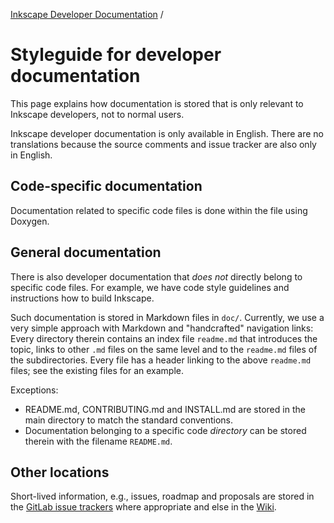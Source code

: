 [Inkscape Developer Documentation](readme.md) /

# Styleguide for developer documentation

This page explains how documentation is stored that is only relevant to Inkscape developers, not to normal users.

Inkscape developer documentation is only available in English. There are no translations because the source comments and issue tracker are also only in English.

## Code-specific documentation

Documentation related to specific code files is done within the file using Doxygen.

## General documentation

There is also developer documentation that *does not* directly belong to specific code files. For example, we have code style guidelines and instructions how to build Inkscape.

Such documentation is stored in Markdown files in `doc/`. Currently, we use a very simple approach with Markdown and "handcrafted" navigation links: Every directory therein contains an index file `readme.md` that introduces the topic, links to other `.md` files on the same level and to the `readme.md` files of the subdirectories. Every file has a header linking to the above `readme.md` files; see the existing files for an example.

Exceptions:
- README.md, CONTRIBUTING.md and INSTALL.md are stored in the main directory to match the standard conventions.
- Documentation belonging to a specific code *directory* can be stored therein with the filename `README.md`.

## Other locations

Short-lived information, e.g., issues, roadmap and proposals are stored in the [GitLab issue trackers](https://gitlab.com/inkscape/) where appropriate and else in the [Wiki](https://wiki.inkscape.org/).

